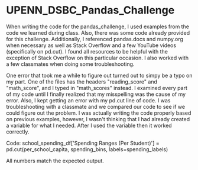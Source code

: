 # UPENN_DSBC_Pandas_Challenge

When writing the code for the pandas_challenge, I used examples from the code we learned during class. Also, there was some code already provided for this challenge. Additionally, I referenced pandas.docs and numpy.org when necessary as well as Stack Overflow and a few YouTube videos (specifically on pd.cut). I found all resources to be helpful with the exception of Stack Overflow on this particular occasion. I also worked with a few classmates when doing some troubleshooting.

One error that took me a while to figure out turned out to simpy be a typo on my part. One of the files has the headers "reading_score" and "math_score", and I typed in "math_scores" instead. I examined every part of my code until I finally realized that my misspelling was the cause of my error. Also, I kept getting an error with my pd.cut line of code. I was troubleshooting with a classmate and we compared our code to see if we could figure out the problem. I was actually writing the code properly based on previous examples, however, I wasn't thinking that I had already created a variable for what I needed. After I used the variable then it worked correctly.

Code: school_spending_df['Spending Ranges (Per Student)'] = pd.cut(per_school_capita, spending_bins, labels=spending_labels)

All numbers match the expected output.
